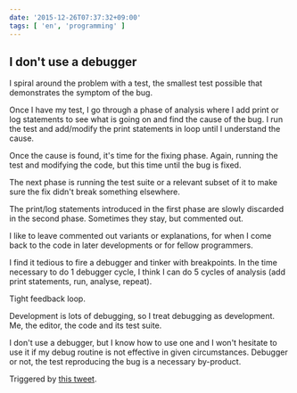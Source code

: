 ```yaml
---
date: '2015-12-26T07:37:32+09:00'
tags: [ 'en', 'programming' ]
---
```


## I don't use a debugger

I spiral around the problem with a test, the smallest test possible that demonstrates the symptom of the bug.

Once I have my test, I go through a phase of analysis where I add print or log statements to see what is going on and find the cause of the bug. I run the test and add/modify the print statements in loop until I understand the cause.

Once the cause is found, it's time for the fixing phase. Again, running the test and modifying the code, but this time until the bug is fixed.

The next phase is running the test suite or a relevant subset of it to make sure the fix didn't break something elsewhere.

The print/log statements introduced in the first phase are slowly discarded in the second phase. Sometimes they stay, but commented out.

I like to leave commented out variants or explanations, for when I come back to the code in later developments or for fellow programmers.

I find it tedious to fire a debugger and tinker with breakpoints. In the time necessary to do 1 debugger cycle, I think I can do 5 cycles of analysis (add print statements, run, analyse, repeat).

Tight feedback loop.

Development is lots of debugging, so I treat debugging as development. Me, the editor, the code and its test suite.

I don't use a debugger, but I know how to use one and I won't hesitate to use it if my debug routine is not effective in given circumstances. Debugger or not, the test reproducing the bug is a necessary by-product.

Triggered by [this tweet](https://twitter.com/lukaseder/status/679300925547290624).

